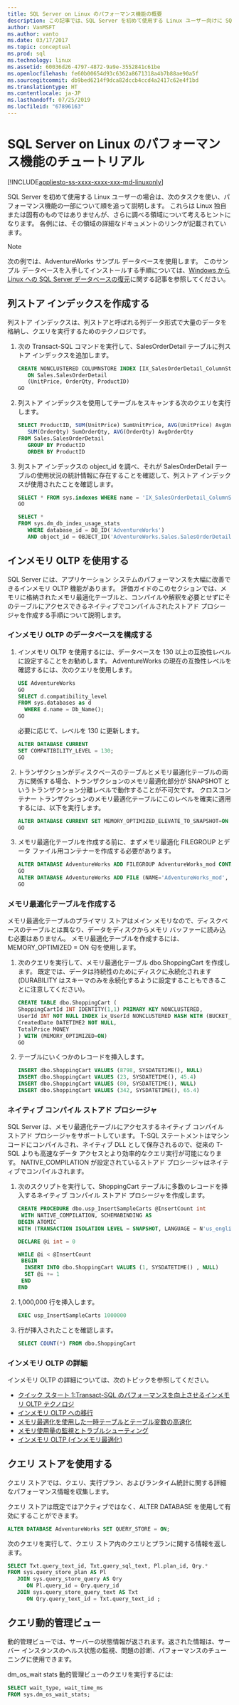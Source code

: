 ```yaml
---
title: SQL Server on Linux のパフォーマンス機能の概要
description: この記事では、SQL Server を初めて使用する Linux ユーザー向けに SQL Server のパフォーマンス機能について概要を説明します。 これらの例の多くはすべてのプラットフォームで動作しますが、この記事のコンテキストは Linux です。
author: VanMSFT
ms.author: vanto
ms.date: 03/17/2017
ms.topic: conceptual
ms.prod: sql
ms.technology: linux
ms.assetid: 60036d26-4797-4872-9a9e-3552841c61be
ms.openlocfilehash: fe60b00654d93c6362a8671318a4b7b88ae90a5f
ms.sourcegitcommit: db9bed6214f9dca82dccb4ccd4a2417c62e4f1bd
ms.translationtype: HT
ms.contentlocale: ja-JP
ms.lasthandoff: 07/25/2019
ms.locfileid: "67896163"
---
```

# <a name="walkthrough-for-the-performance-features-of-sql-server-on-linux"></a>SQL Server on Linux のパフォーマンス機能のチュートリアル

[!INCLUDE[appliesto-ss-xxxx-xxxx-xxx-md-linuxonly](../includes/appliesto-ss-xxxx-xxxx-xxx-md-linuxonly.md)]

SQL Server を初めて使用する Linux ユーザーの場合は、次のタスクを使い、パフォーマンス機能の一部について順を追って説明します。 これらは Linux 独自または固有のものではありませんが、さらに調べる領域について考えるヒントになります。 各例には、その領域の詳細なドキュメントのリンクが記載されています。

> [!NOTE]
> 次の例では、AdventureWorks サンプル データベースを使用します。 このサンプル データベースを入手してインストールする手順については、[Windows から Linux への SQL Server データベースの復元](sql-server-linux-migrate-restore-database.md)に関する記事を参照してください。

## <a name="create-a-columnstore-index"></a>列ストア インデックスを作成する
列ストア インデックスは、列ストアと呼ばれる列データ形式で大量のデータを格納し、クエリを実行するためのテクノロジです。  

1. 次の Transact-SQL コマンドを実行して、SalesOrderDetail テーブルに列ストア インデックスを追加します。

   ```sql
   CREATE NONCLUSTERED COLUMNSTORE INDEX [IX_SalesOrderDetail_ColumnStore]
      ON Sales.SalesOrderDetail
      (UnitPrice, OrderQty, ProductID)
   GO
   ```

2. 列ストア インデックスを使用してテーブルをスキャンする次のクエリを実行します。

   ```sql
   SELECT ProductID, SUM(UnitPrice) SumUnitPrice, AVG(UnitPrice) AvgUnitPrice,
      SUM(OrderQty) SumOrderQty, AVG(OrderQty) AvgOrderQty
   FROM Sales.SalesOrderDetail
      GROUP BY ProductID
      ORDER BY ProductID
   ```

3. 列ストア インデックスの object_id を調べ、それが SalesOrderDetail テーブルの使用状況の統計情報に存在することを確認して、列ストア インデックスが使用されたことを確認します。

   ```sql
   SELECT * FROM sys.indexes WHERE name = 'IX_SalesOrderDetail_ColumnStore'
   GO

   SELECT * 
   FROM sys.dm_db_index_usage_stats
      WHERE database_id = DB_ID('AdventureWorks')
      AND object_id = OBJECT_ID('AdventureWorks.Sales.SalesOrderDetail');
   ```
   
## <a name="use-in-memory-oltp"></a>インメモリ OLTP を使用する
SQL Server には、アプリケーション システムのパフォーマンスを大幅に改善できるインメモリ OLTP 機能があります。  評価ガイドのこのセクションでは、メモリに格納されたメモリ最適化テーブルと、コンパイルや解釈を必要とせずにそのテーブルにアクセスできるネイティブでコンパイルされたストアド プロシージャを作成する手順について説明します。

### <a name="configure-database-for-in-memory-oltp"></a>インメモリ OLTP のデータベースを構成する
1. インメモリ OLTP を使用するには、データベースを 130 以上の互換性レベルに設定することをお勧めします。  AdventureWorks の現在の互換性レベルを確認するには、次のクエリを使用します。  

   ```sql
   USE AdventureWorks
   GO
   SELECT d.compatibility_level
   FROM sys.databases as d
     WHERE d.name = Db_Name();
   GO
   ```
   
   必要に応じて、レベルを 130 に更新します。

   ```sql
   ALTER DATABASE CURRENT
   SET COMPATIBILITY_LEVEL = 130;
   GO
   ```

2. トランザクションがディスクベースのテーブルとメモリ最適化テーブルの両方に関係する場合、トランザクションのメモリ最適化部分が SNAPSHOT というトランザクション分離レベルで動作することが不可欠です。  クロスコンテナー トランザクションのメモリ最適化テーブルにこのレベルを確実に適用するには、以下を実行します。

   ```sql
   ALTER DATABASE CURRENT SET MEMORY_OPTIMIZED_ELEVATE_TO_SNAPSHOT=ON
   GO
   ```

3. メモリ最適化テーブルを作成する前に、まずメモリ最適化 FILEGROUP とデータ ファイル用コンテナーを作成する必要があります。

   ```sql
   ALTER DATABASE AdventureWorks ADD FILEGROUP AdventureWorks_mod CONTAINS memory_optimized_data
   GO  
   ALTER DATABASE AdventureWorks ADD FILE (NAME='AdventureWorks_mod', FILENAME='/var/opt/mssql/data/AdventureWorks_mod') TO FILEGROUP AdventureWorks_mod
   GO
   ```

### <a name="create-a-memory-optimized-table"></a>メモリ最適化テーブルを作成する
メモリ最適化テーブルのプライマリ ストアはメイン メモリなので、ディスクベースのテーブルとは異なり、データをディスクからメモリ バッファーに読み込む必要はありません。  メモリ最適化テーブルを作成するには、MEMORY_OPTIMIZED = ON 句を使用します。

1. 次のクエリを実行して、メモリ最適化テーブル dbo.ShoppingCart を作成します。  既定では、データは持続性のためにディスクに永続化されます (DURABILITY はスキーマのみを永続化するように設定することもできることに注意してください)。 

   ```sql
   CREATE TABLE dbo.ShoppingCart ( 
   ShoppingCartId INT IDENTITY(1,1) PRIMARY KEY NONCLUSTERED,
   UserId INT NOT NULL INDEX ix_UserId NONCLUSTERED HASH WITH (BUCKET_COUNT=1000000), 
   CreatedDate DATETIME2 NOT NULL, 
   TotalPrice MONEY
   ) WITH (MEMORY_OPTIMIZED=ON) 
   GO
   ```

2. テーブルにいくつかのレコードを挿入します。

   ```sql
   INSERT dbo.ShoppingCart VALUES (8798, SYSDATETIME(), NULL) 
   INSERT dbo.ShoppingCart VALUES (23, SYSDATETIME(), 45.4) 
   INSERT dbo.ShoppingCart VALUES (80, SYSDATETIME(), NULL) 
   INSERT dbo.ShoppingCart VALUES (342, SYSDATETIME(), 65.4) 
   ```

### <a name="natively-compiled-stored-procedure"></a>ネイティブ コンパイル ストアド プロシージャ
SQL Server は、メモリ最適化テーブルにアクセスするネイティブ コンパイル ストアド プロシージャをサポートしています。 T-SQL ステートメントはマシン コードにコンパイルされ、ネイティブ DLL として保存されるので、従来の T-SQL よりも高速なデータ アクセスとより効率的なクエリ実行が可能になります。   NATIVE_COMPILATION が設定されているストアド プロシージャはネイティブでコンパイルされます。 

1. 次のスクリプトを実行して、ShoppingCart テーブルに多数のレコードを挿入するネイティブ コンパイル ストアド プロシージャを作成します。


   ```sql
   CREATE PROCEDURE dbo.usp_InsertSampleCarts @InsertCount int 
    WITH NATIVE_COMPILATION, SCHEMABINDING AS 
   BEGIN ATOMIC 
   WITH (TRANSACTION ISOLATION LEVEL = SNAPSHOT, LANGUAGE = N'us_english')

   DECLARE @i int = 0

   WHILE @i < @InsertCount 
    BEGIN 
     INSERT INTO dbo.ShoppingCart VALUES (1, SYSDATETIME() , NULL) 
     SET @i += 1 
    END
   END 
   ```
2. 1,000,000 行を挿入します。

   ```sql
   EXEC usp_InsertSampleCarts 1000000 
   ```

3. 行が挿入されたことを確認します。

   ```sql
   SELECT COUNT(*) FROM dbo.ShoppingCart 
   ```

### <a name="learn-more-about-in-memory-oltp"></a>インメモリ OLTP の詳細
インメモリ OLTP の詳細については、次のトピックを参照してください。

- [クイック スタート 1:Transact-SQL のパフォーマンスを向上させるインメモリ OLTP テクノロジ](../relational-databases/in-memory-oltp/survey-of-initial-areas-in-in-memory-oltp.md)
- [インメモリ OLTP への移行](../relational-databases/in-memory-oltp/migrating-to-in-memory-oltp.md)
- [メモリ最適化を使用した一時テーブルとテーブル変数の高速化](../relational-databases/in-memory-oltp/faster-temp-table-and-table-variable-by-using-memory-optimization.md)
- [メモリ使用量の監視とトラブルシューティング](../relational-databases/in-memory-oltp/monitor-and-troubleshoot-memory-usage.md)
- [インメモリ OLTP (インメモリ最適化)](../relational-databases/in-memory-oltp/in-memory-oltp-in-memory-optimization.md)

## <a name="use-query-store"></a>クエリ ストアを使用する
クエリ ストアでは、クエリ、実行プラン、およびランタイム統計に関する詳細なパフォーマンス情報を収集します。

クエリ ストアは既定ではアクティブではなく、ALTER DATABASE を使用して有効にすることができます。

   ```sql
   ALTER DATABASE AdventureWorks SET QUERY_STORE = ON;
   ```

次のクエリを実行して、クエリ ストア内のクエリとプランに関する情報を返します。 

   ```sql
   SELECT Txt.query_text_id, Txt.query_sql_text, Pl.plan_id, Qry.*
   FROM sys.query_store_plan AS Pl
      JOIN sys.query_store_query AS Qry
         ON Pl.query_id = Qry.query_id
      JOIN sys.query_store_query_text AS Txt
         ON Qry.query_text_id = Txt.query_text_id ;
   ```

## <a name="query-dynamic-management-views"></a>クエリ動的管理ビュー
動的管理ビューでは、サーバーの状態情報が返されます。返された情報は、サーバー インスタンスのヘルス状態の監視、問題の診断、パフォーマンスのチューニングに使用できます。

dm_os_wait stats 動的管理ビューのクエリを実行するには:

   ```sql
   SELECT wait_type, wait_time_ms
   FROM sys.dm_os_wait_stats;
   ```
